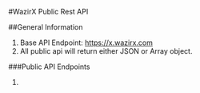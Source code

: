 #WazirX Public Rest API

##General Information
1. Base API Endpoint: https://x.wazirx.com
1. All public api will return either JSON or Array object.

###Public API Endpoints

1. 